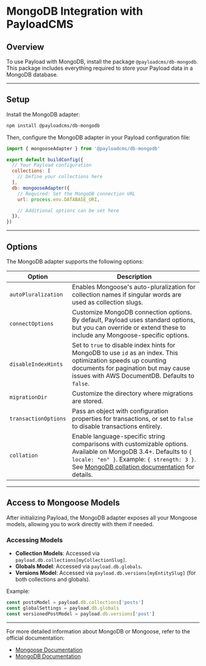 # MongoDB Integration with PayloadCMS

## Overview

To use Payload with MongoDB, install the package `@payloadcms/db-mongodb`. This package includes everything required to store your Payload data in a MongoDB database.

---

## Setup

Install the MongoDB adapter:

```bash
npm install @payloadcms/db-mongodb
```

Then, configure the MongoDB adapter in your Payload configuration file:

```javascript
import { mongooseAdapter } from '@payloadcms/db-mongodb'

export default buildConfig({
  // Your Payload configuration
  collections: [
    // Define your collections here
  ],
  db: mongooseAdapter({
    // Required: Set the MongoDB connection URL
    url: process.env.DATABASE_URI,

    // Additional options can be set here
  }),
})
```

---

## Options

The MongoDB adapter supports the following options:

| Option               | Description                                                                                                                                                                                                                                                            |
| -------------------- | ---------------------------------------------------------------------------------------------------------------------------------------------------------------------------------------------------------------------------------------------------------------------- |
| `autoPluralization`  | Enables Mongoose's auto-pluralization for collection names if singular words are used as collection slugs.                                                                                                                                                             |
| `connectOptions`     | Customize MongoDB connection options. By default, Payload uses standard options, but you can override or extend these to include any Mongoose-specific options.                                                                                                        |
| `disableIndexHints`  | Set to `true` to disable index hints for MongoDB to use `id` as an index. This optimization speeds up counting documents for pagination but may cause issues with AWS DocumentDB. Defaults to `false`.                                                                 |
| `migrationDir`       | Customize the directory where migrations are stored.                                                                                                                                                                                                                   |
| `transactionOptions` | Pass an object with configuration properties for transactions, or set to `false` to disable transactions entirely.                                                                                                                                                     |
| `collation`          | Enable language-specific string comparisons with customizable options. Available on MongoDB 3.4+. Defaults to `{ locale: "en" }`. Example: `{ strength: 3 }`. See [MongoDB collation documentation](https://docs.mongodb.com/manual/reference/collation/) for details. |

---

## Access to Mongoose Models

After initializing Payload, the MongoDB adapter exposes all your Mongoose models, allowing you to work directly with them if needed.

### Accessing Models

- **Collection Models**: Accessed via `payload.db.collections[myCollectionSlug]`.
- **Globals Model**: Accessed via `payload.db.globals`.
- **Versions Model**: Accessed via `payload.db.versions[myEntitySlug]` (for both collections and globals).

Example:

```javascript
const postsModel = payload.db.collections['posts']
const globalSettings = payload.db.globals
const versionedPostModel = payload.db.versions['post']
```

---

For more detailed information about MongoDB or Mongoose, refer to the official documentation:

- [Mongoose Documentation](https://mongoosejs.com/docs/)
- [MongoDB Documentation](https://www.mongodb.com/docs/)

```

```
